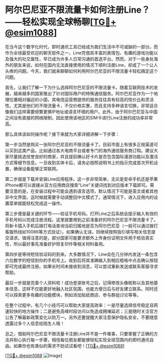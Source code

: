 # 阿尔巴尼亚不限流量卡如何注册Line？——轻松实现全球畅聊[[TG💪+ @esim1088](https://t.me/s/esim1088)]

在当今这个数字化时代，即时通讯工具已经成为我们生活中不可或缺的一部分。而作为全球最受欢迎的聊天软件之一，Line凭借其丰富的表情包、有趣的游戏功能以及强大的社交属性，早已成为许多人日常沟通的首选平台。然而，对于一些身处海外的朋友来说，如何在国内无法直接使用的情况下顺利注册Line，却成了一个让人头疼的问题。今天，我们就来聊聊如何利用阿尔巴尼亚的不限流量卡轻松搞定这个问题。

首先，让我们了解一下为什么选择阿尔巴尼亚的不限流量卡。随着互联网技术的发展，越来越多的国家推出了针对国际用户的特殊通信服务。阿尔巴尼亚作为一个地理位置相对偏远的小国，其电信运营商提供的服务往往具有较高的性价比和灵活性。尤其是他们的不限流量卡，不仅价格实惠，而且支持多种语言切换，非常适合像我们这样需要频繁更换IP地址或语言环境的用户。此外，由于阿尔巴尼亚与中国之间没有直接的网络限制，因此使用该地区的SIM卡进行Line注册的成功率非常高。

那么具体该如何操作呢？接下来就为大家详细讲解一下步骤：

第一步当然是购买一张阿尔巴尼亚的不限流量卡了。目前市面上有很多正规渠道可以买到这类产品，比如通过各大电商平台或者专门的海外通信服务商订购。建议大家尽量挑选信誉良好的商家，并且提前确认好卡片是否包含国际漫游功能以及激活方式等细节信息。一旦收到实体卡后，请务必按照说明书上的指示完成首次开机设置，确保设备能够正常联网。

第二步就是下载并安装Line应用程序。这一步非常简单，无论是安卓手机还是苹果iPhone都可以直接从官方应用商店搜索“Line”关键词找到对应版本下载即可。需要注意的是，在安装过程中可能会遇到语言选项，默认情况下可能是英文或者其他非中文界面，这时候就需要手动调整回中文模式了。通常情况下，进入应用内的设置菜单就能轻松完成这一操作。

第三步便是最关键的环节——验证手机号码。打开Line之后系统会提示输入有效的手机号码以完成注册流程。这里就要用到之前准备好的阿尔巴尼亚不限流量卡了。将新卡插入手机后拨打电话查询当前归属地是否为阿尔巴尼亚（一般可以通过拨打客服热线如10086等方式验证）。如果确认无误，则继续按照指引填写相关信息提交请求。值得注意的是，部分国家可能要求额外上传身份证明文件用于核验真实性，所以最好事先准备好护照复印件等相关材料备用。

第四步是等待短信验证码的到来。大多数情况下，Line会在几分钟内发送一条包含六位数字的短信到你的手机号上。收到后将其准确输入到相应框格中点击确认按钮即可完成最终注册。如果长时间未接收到消息，可以尝试重新发送或联系客服寻求帮助。

最后一步就是完善个人资料啦！成功登录账号之后，记得修改头像昵称以及其他基本信息，这样不仅能更好地融入社区氛围，也能方便日后与好友建立联系。同时还可以探索更多有趣的功能模块，例如添加贴纸商店、参与群组讨论等等。

在整个过程中，有几个小技巧可以帮助大家提高效率：一是尽量选择信号稳定且网速较快的地方操作；二是避免高峰时段访问以免造成拥堵延迟；三是随时关注官方公告了解最新政策变化以防万一。另外还要提醒大家注意保护隐私安全，不要随意透露过多个人信息给陌生人哦！

总之，借助阿尔巴尼亚不限流量卡注册Line并不是一件难事，只要掌握了正确的方法并耐心执行每一步骤，相信每位朋友都能够轻松实现全球范围内的即时通讯自由。如果你也有类似的需求不妨试试看吧！[[TG💪+ @esim1088](https://t.me/s/esim1088)]

[[TG💪+ @esim1088](https://t.me/s/esim1088) ![Image](https://i.postimg.cc/4NQfJmqS/Snipaste-2025-05-13-00-14-12.png)]